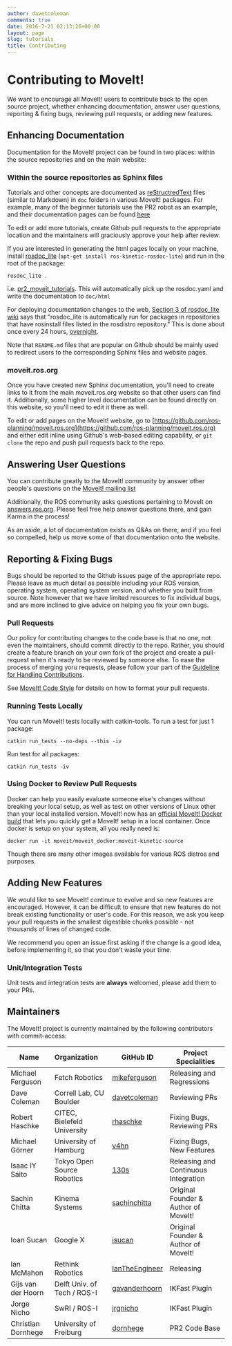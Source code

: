 ```yaml
---
author: davetcoleman
comments: true
date: 2016-7-21 02:13:26+00:00
layout: page
slug: tutorials
title: Contributing
---
```


# Contributing to MoveIt!

We want to encourage all MoveIt! users to contribute back to the open source project, whether enhancing documentation, answer user questions, reporting & fixing bugs, reviewing pull requests, or adding new features.

## Enhancing Documentation

Documentation for the MoveIt! project can be found in two places: within the source repositories and on the main website:

### Within the source repositories as Sphinx files

Tutorials and other concepts are documented as [reStructredText](http://docutils.sourceforge.net/rst.html) files (similar to Markdown) in ``doc`` folders in various MoveIt! packages. For example, many of the beginner tutorials use the PR2 robot as an example, and their documentation pages can be found [here](https://github.com/ros-planning/moveit_pr2/tree/indigo-devel/pr2_moveit_tutorials/planning/src/doc)

To edit or add more tutorials, create Github pull requests to the appropriate location and the maintainers will graciously approve your help after review.

If you are interested in generating the html pages locally on your machine, install [rosdoc_lite](http://wiki.ros.org/rosdoc_lite) (``apt-get install ros-kinetic-rosdoc-lite``) and run in the root of the package:

    rosdoc_lite .

i.e. [pr2_moveit_tutorials](https://github.com/ros-planning/moveit_pr2/tree/indigo-devel/pr2_moveit_tutorials). This will automatically pick up the rosdoc.yaml and write the documentation to ``doc/html``

For deploying documentation changes to the web, [Section 3 of rosdoc_lite wiki](http://wiki.ros.org/rosdoc_lite) says that "rosdoc_lite is automatically run for packages in repositories that have rosinstall files listed in the rosdistro repository." This is done about once every 24 hours, [overnight](http://wiki.ros.org/rosdistro/Tutorials/Indexing%20Your%20ROS%20Repository%20for%20Documentation%20Generation).

Note that ``README.md`` files that are popular on Github should be mainly used to redirect users to the corresponding Sphinx files and website pages.

### moveit.ros.org

Once you have created new Sphinx documentation, you'll need to create links to it from the main moveit.ros.org website so that other users can find it. Additionally, some higher level documentation can be found directly on this website, so you'll need to edit it there as well.

To edit or add pages on the MoveIt! website, go to [https://github.com/ros-planning/moveit.ros.org](https://github.com/ros-planning/moveit.ros.org) and either edit inline using Github's web-based editing capability, or ``git clone`` the repo and push pull requests back to the repo.

## Answering User Questions

You can contribute greatly to the MoveIt! community by answer other people's questions on the [MoveIt! mailing list](https://groups.google.com/forum/#!forum/moveit-users)

Additionally, the ROS community asks questions pertaining to MoveIt on [answers.ros.org](http://answers.ros.org/questions/scope:all/sort:activity-desc/tags:moveit/page:1/). Please feel free help answer questions there, and gain Karma in the process!

As an aside, a lot of documentation exists as Q&As on there, and if you feel so compelled, help us move some of that documentation onto the website.

## Reporting & Fixing Bugs

Bugs should be reported to the Github issues page of the appropriate repo. Please leave as much detail as possible including your ROS version, operating system, operating system version, and whether you built from source. Note however that we have limited resources to fix individual bugs, and are more inclined to give advice on helping you fix your own bugs.

### Pull Requests

Our policy for contributing changes to the code base is that no one, not even the maintainers, should commit directly to the repo. Rather, you should create a feature branch on your own fork of the project and create a pull-request when it's ready to be reviewed by someone else. To ease the process of merging yoru requests, please follow your part of the [Guideline for Handling Contributions](pullrequests.markdown).

See [MoveIt! Code Style](code.html) for details on how to format your pull requests.

### Running Tests Locally

You can run MoveIt! tests locally with catkin-tools. To run a test for just 1 package:

    catkin run_tests --no-deps --this -iv

Run test for all packages:

    catkin run_tests -iv

### Using Docker to Review Pull Requests

Docker can help you easily evaluate someone else's changes without breaking your local setup, as well as test on other versions of Linux other than your local installed version. MoveIt! now has an [official MoveIt! Docker build](https://hub.docker.com/r/davetcoleman/moveit_docker/) that lets you quickly get a MoveIt! setup in a local container. Once docker is setup on your system, all you really need is:

    docker run -it moveit/moveit_docker:moveit-kinetic-source

Though there are many other images available for various ROS distros and purposes.

## Adding New Features

We would like to see MoveIt! continue to evolve and so new features are encouraged. However, it can be difficult to ensure that new features do not break existing functionality or user's code. For this reason, we ask you keep your pull requests in the smallest digestible chunks possible - not thousands of lines of changed code.

We recommend you open an issue first asking if the change is a good idea, before implementing it, so that you don't waste your time.

### Unit/Integration Tests

Unit tests and integration tests are **always** welcomed, please add them to your PRs.

## Maintainers

The MoveIt! project is currently maintained by the following contributors with commit-access:

Name | Organization | GitHub ID | Project Specialities
------------ |:------------- |-------------|-------------|
Michael Ferguson | Fetch Robotics | [mikeferguson](https://github.com/mikeferguson) | Releasing and Regressions
Dave Coleman | Correll Lab, CU Boulder | [davetcoleman](https://github.com/davetcoleman) | Reviewing PRs
Robert Haschke | CITEC, Bielefeld University | [rhaschke](https://github.com/rhaschke) | Fixing Bugs, Reviewing PRs
Michael Görner | University of Hamburg | [v4hn](https://github.com/v4hn) | Fixing Bugs, New Features
Isaac IY Saito | Tokyo Open Source Robotics | [130s](https://github.com/130s) | Releasing and Continuous Integration
Sachin Chitta | Kinema Systems | [sachinchitta](https://github.com/sachinchitta) | Original Founder & Author of MoveIt!
Ioan Sucan | Google X | [isucan](https://github.com/isucan) | Original Founder & Author of MoveIt!
Ian McMahon | Rethink Robotics | [IanTheEngineer](https://github.com/IanTheEngineer) | Releasing
Gijs van der Hoorn | Delft Univ. of Tech / ROS-I | [gavanderhoorn](https://github.com/gavanderhoorn) | IKFast Plugin
Jorge Nicho | SwRI / ROS-I | [jrgnicho](https://github.com/jrgnicho) | IKFast Plugin
Christian Dornhege | University of Freiburg | [dornhege](https://github.com/dornhege) | PR2 Code Base
